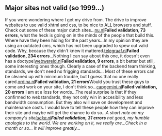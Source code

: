 <article><h2>Major sites not valid (so 1999&#8230;)</h2>If you were wondering where I get my drive from. The drive to improve websites to use valid xhtml and css, to be nice to ALL browsers and stuff. Check out some of these major dutch sites...<!-- more --><!--more--><a href="http://validator.w3.org/check?verbose=1&uri=http%3A%2F%2Fwww.nu.nl%2F">nu.nl</a><strong>Failed validation, 73 errors</strong>, what the heck is going on in the minds of the people that build this. Where have they been hiding for the past years...In my opinion they are using an outdated cms, which has not been upgraded to spew out valid code. Why, because they didn't knew it mattered.<a href="http://validator.w3.org/check?verbose=1&uri=http%3A%2F%2Fwww.telegraaf.nl%2F">telegraaf.nl</a><strong>Failed validation, 234 errors</strong>...Nothing I can say about this one, it doesn't even has a doctype!<a href="http://validator.w3.org/check?verbose=1&uri=http%3A%2F%2Fwww.webwereld.nl%2F">webwereld.nl</a><strong>Failed validation, 9 errors</strong>, a bit better but still, some interesting ones though. Clearly a case of the backend team thinking, standards, we don't need no frigging standards... Most of these errors can be cleaned up with minimum trouble, but I guess that no one really cared.<a href="http://validator.w3.org/check?verbose=1&uri=http%3A%2F%2Fwww.ordina.nl%2F">ordina.nl</a><strong>Failed validation, 21 errors</strong>Would you trust these guys to come and work on your site, I don't think so...<a href="http://validator.w3.org/check?verbose=1&uri=http%3A%2F%2Fwww.nl.capgemini.com%2F">capgemini.nl</a><strong>Failed validation, 20 errors</strong> I am at a loss for words...The real surprise is that if they confirmed to webstandards, they not only win in accesibility and less bandwidth consumption. But they also will save on development and maintenance costs. I would love to tell these people how they can improve their site and maybe will get the chance to do so...<em>A short note on my company's site<a href="http://validator.w3.org/check?verbose=1&uri=http%3A%2F%2Fwww.lucka.nl%2F">lucka.nl</a><strong>Failed validation, 31 errors</strong> not good, my humble apologies to the world. We are working on it, we really are...Check in a month or so... It will improve greatly...</em></article>